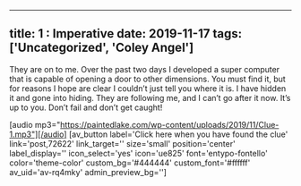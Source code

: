 
---
title: 1 : Imperative
date: 2019-11-17
tags: ['Uncategorized', 'Coley Angel']
---

They are on to me. Over the past two days I developed a super computer that is capable of opening a door to other dimensions. You must find it, but for reasons I hope are clear I couldn’t just tell you where it is. I have hidden it and gone into hiding. They are following me, and I can’t go after it now. It’s up to you. Don’t fail and don’t get caught!

[audio mp3="https://paintedlake.com/wp-content/uploads/2019/11/Clue-1.mp3"][/audio] [av_button label='Click here when you have found the clue' link='post,72622' link_target='' size='small' position='center' label_display='' icon_select='yes' icon='ue825' font='entypo-fontello' color='theme-color' custom_bg='#444444' custom_font='#ffffff' av_uid='av-rq4mky' admin_preview_bg='']
